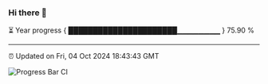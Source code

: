 ### Hi there 👋

⏳ Year progress { ██████████████████████▁▁▁▁▁▁▁▁ } 75.90 %

---

⏰ Updated on Fri, 04 Oct 2024 18:43:43 GMT

![Progress Bar CI](https://github.com/IshwaranRudhara/GIT-ACTION/workflows/Progress%20Bar%20CI/badge.svg)
